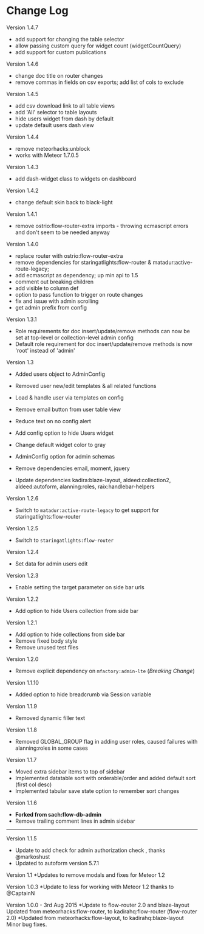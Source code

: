 # Change Log

Version 1.4.7

* add support for changing the table selector
* allow passing custom query for widget count (widgetCountQuery)
* add support for custom publications

Version 1.4.6

* change doc title on router changes
* remove commas in fields on csv exports; add list of cols to exclude

Version 1.4.5

* add csv download link to all table views
* add 'All' selector to table layouts
* hide users widget from dash by default
* update default users dash view

Version 1.4.4

* remove meteorhacks:unblock
* works with Meteor 1.7.0.5

Version 1.4.3

* add dash-widget class to widgets on dashboard

Version 1.4.2

* change default skin back to black-light

Version 1.4.1

* remove ostrio:flow-router-extra imports - throwing ecmascript errors and don't seem to be needed anyway

Version 1.4.0

* replace router with ostrio:flow-router-extra
* remove dependencies for staringatlights:flow-router & matadur:active-route-legacy;
* add ecmascript as dependency; up min api to 1.5
* comment out breaking children
* add visible to column def
* option to pass function to trigger on route changes
* fix and issue with admin scrolling
* get admin prefix from config

Version 1.3.1

* Role requirements for doc insert/update/remove methods can now be set at top-level or collection-level admin config
* Default role requirement for doc insert/update/remove methods is now 'root' instead of 'admin'

Version 1.3

* Added users object to AdminConfig
* Removed user new/edit templates & all related functions
* Load & handle user via templates on config
* Remove email button from user table view
* Reduce text on no config alert
* Add config option to hide Users widget
* Change default widget color to gray
* AdminConfig option for admin schemas

* Remove dependencies email, moment, jquery
* Update dependencies kadira:blaze-layout, aldeed:collection2, aldeed:autoform, alanning:roles, raix:handlebar-helpers

Version 1.2.6

* Switch to `matadur:active-route-legacy` to get support for staringatlights:flow-router

Version 1.2.5
* Switch to `staringatlights:flow-router`

Version 1.2.4
* Set data for admin users edit

Version 1.2.3
* Enable setting the target parameter on side bar urls

Version 1.2.2
* Add option to hide Users collection from side bar

Version 1.2.1
* Add option to hide collections from side bar
* Remove fixed body style
* Remove unused test files

Version 1.2.0
* Remove explicit dependency on `mfactory:admin-lte` (*Breaking Change*)

Version 1.1.10
* Added option to hide breadcrumb via Session variable

Version 1.1.9
* Removed dynamic filler text

Version 1.1.8
* Removed GLOBAL_GROUP flag in adding user roles, caused failures with alanning:roles in some cases

Version 1.1.7
* Moved extra sidebar items to top of sidebar
* Implemented datatable sort with orderable/order and added default sort (first col desc)
* Implemented tabular save state option to remember sort changes

Version 1.1.6
* **Forked from sach:flow-db-admin**
* Remove trailing comment lines in admin sidebar

------

Version 1.1.5

* Update to add check for admin authorization check , thanks @markoshust
* Updated to autoform version 5.7.1

Version 1.1
*Updates to remove modals and fixes for Meteor 1.2

Version 1.0.3
*Update to less for working with Meteor 1.2 thanks to @CaptainN

Version 1.0.0 - 3rd Aug 2015
*Update to flow-router 2.0 and blaze-layout Updated from meteorhacks:flow-router, to kadirahq:flow-router (flow-router 2.0)
*Updated from meteorhacks:flow-layout, to kadirahq:blaze-layout Minor bug fixes.
